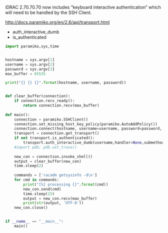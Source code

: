 iDRAC 2.70.70.70 now includes “keyboard interactive authentication” which will need to be handled by the SSH Client. 

http://docs.paramiko.org/en/2.6/api/transport.html
  - auth_interactive_dumb
  - is_authenticated 
  
```python
import paramiko,sys,time


hostname = sys.argv[1]
username = sys.argv[2]
password = sys.argv[3]
max_buffer = 65535

print("{} {} {}".format(hostname, username, password))


def clear_buffer(connection):
    if connection.recv_ready():
        return connection.recv(max_buffer)
		
def main():
	connection = paramiko.SSHClient()
	connection.set_missing_host_key_policy(paramiko.AutoAddPolicy())
	connection.connect(hostname, username=username, password=password, look_for_keys=False, allow_agent=False)
	transport = connection.get_transport()
	if not transport.is_authenticated():
		transport.auth_interactive_dumb(username,handler=None,submethods="")
	#import pdb; pdb.set_trace()
	
	new_con = connection.invoke_shell()
	output = clear_buffer(new_con)
	time.sleep(2)
	
	commands = ['racadm getsysinfo -d\n']
	for cmd in commands:
		print("[%] processing {}".format(cmd))
		new_con.send(cmd)
		time.sleep(15)
		output = new_con.recv(max_buffer)
		print(str(output, 'UTF-8'))
	new_con.close()
	

if __name__ == "__main__":
	main()
```